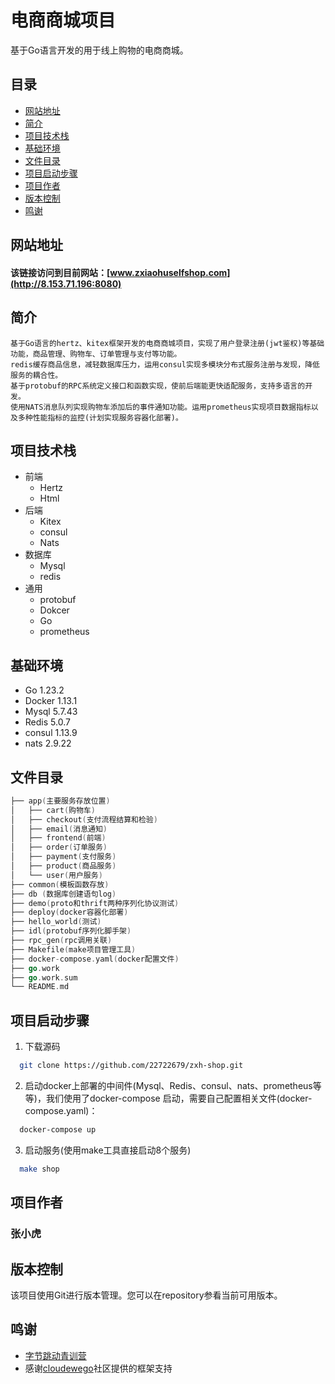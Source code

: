 # 电商商城项目
基于Go语言开发的用于线上购物的电商商城。

## 目录
  - [网站地址](#网站地址)
  - [简介](#简介)
  - [项目技术栈](#项目技术栈)
  - [基础环境](#基础环境)
  - [文件目录](#文件目录)
  - [项目启动步骤](#项目启动步骤)
  - [项目作者](#项目作者)
  - [版本控制](#版本控制)
  - [鸣谢](#鸣谢)

## 网站地址
  #### 该链接访问到目前网站：[www.zxiaohuselfshop.com](http://8.153.71.196:8080)

## 简介
    基于Go语言的hertz、kitex框架开发的电商商城项目，实现了用户登录注册(jwt鉴权)等基础功能，商品管理、购物车、订单管理与支付等功能。  
    redis缓存商品信息，减轻数据库压力，运用consul实现多模块分布式服务注册与发现，降低服务的耦合性。  
    基于protobuf的RPC系统定义接口和函数实现，使前后端能更快适配服务，支持多语言的开发。  
    使用NATS消息队列实现购物车添加后的事件通知功能。运用prometheus实现项目数据指标以及多种性能指标的监控(计划实现服务容器化部署)。  
## 项目技术栈
  - 前端
    - Hertz
    - Html
  - 后端
    - Kitex
    - consul
    - Nats
  - 数据库
    - Mysql
    - redis
  - 通用
    - protobuf
    - Dokcer
    - Go
    - prometheus
## 基础环境
  - Go 1.23.2
  - Docker 1.13.1
  - Mysql 5.7.43
  - Redis 5.0.7
  - consul 1.13.9
  - nats 2.9.22

## 文件目录
```go
├── app(主要服务存放位置)
│   ├── cart(购物车)
│   ├── checkout(支付流程结算和检验)
│   ├── email(消息通知)
│   ├── frontend(前端)
│   ├── order(订单服务)
│   ├── payment(支付服务)
│   ├── product(商品服务)
│   └── user(用户服务)
├── common(模板函数存放)
├── db (数据库创建语句log)
├── demo(proto和thrift两种序列化协议测试)
├── deploy(docker容器化部署)
├── hello_world(测试)
├── idl(protobuf序列化脚手架)
├── rpc_gen(rpc调用关联)
├── Makefile(make项目管理工具)
├── docker-compose.yaml(docker配置文件)
├── go.work
├── go.work.sum
└── README.md
```

## 项目启动步骤
  1. 下载源码
  ```sh
    git clone https://github.com/22722679/zxh-shop.git
  ```
  2. 启动docker上部署的中间件(Mysql、Redis、consul、nats、prometheus等等)，我们使用了docker-compose 启动，需要自己配置相关文件(docker-compose.yaml)：
  ```sh
    docker-compose up
  ```
  3. 启动服务(使用make工具直接启动8个服务)
  ```sh
    make shop
  ```

## 项目作者
  ### 张小虎  


  
## 版本控制
该项目使用Git进行版本管理。您可以在repository参看当前可用版本。

## 鸣谢
  
- [字节跳动青训营](https://youthcamp.bytedance.com/)
- 感谢[cloudewego](https://www.cloudwego.cn/zh/)社区提供的框架支持








